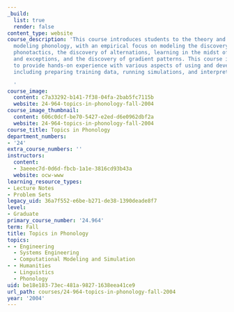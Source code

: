 ```yaml
---
_build:
  list: true
  render: false
content_type: website
course_description: 'This course introduces students to the theory and practice of
  modeling phonology, with an empirical focus on modeling the discovery of static
  phonotactics, the discovery of alternations, learning in the midst of variation
  and exceptions, and the discovery of gradient patterns. This course is also intended
  to provide hands-on experience with various aspects of using and developing models,
  including preparing training data, running simulations, and interpreting their results.

  '
course_image:
  content: c7a33292-b141-7f38-04fa-2bab5fc7115b
  website: 24-964-topics-in-phonology-fall-2004
course_image_thumbnail:
  content: 606c0dcf-be70-5427-e2ed-d6e0962dbf2a
  website: 24-964-topics-in-phonology-fall-2004
course_title: Topics in Phonology
department_numbers:
- '24'
extra_course_numbers: ''
instructors:
  content:
  - 3aeeec7d-0d6d-fbcb-1a1e-3816cd93b43a
  website: ocw-www
learning_resource_types:
- Lecture Notes
- Problem Sets
legacy_uid: 36a7f552-e6be-b271-de38-1390deade8f7
level:
- Graduate
primary_course_number: '24.964'
term: Fall
title: Topics in Phonology
topics:
- - Engineering
  - Systems Engineering
  - Computational Modeling and Simulation
- - Humanities
  - Linguistics
  - Phonology
uid: be18e183-73ec-481a-9827-1638eea41ce9
url_path: courses/24-964-topics-in-phonology-fall-2004
year: '2004'
---
```

